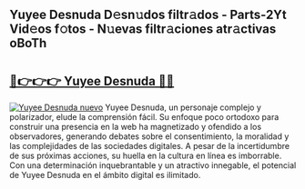 ## Yuyee Desnuda D𝚎sn𝚞dos filtr𝚊dos - Parts-2Yt Vid𝚎os f𝚘tos - N𝚞evas filtr𝚊ciones atr𝚊ctivas oBoTh

# <h2><a href="http://mbcuj0.tromn.icu/?c=Yuyee+Desnuda">🔗👉👉👉 Yuyee Desnuda 🔗🔗</a></h2>

[![Yuyee Desnuda nuevo](https://i.imgur.com/pEAQMta.gif)](http://mbcuj0.tromn.icu/?c=Yuyee+Desnuda)
Yuyee Desnuda, un personaje complejo y polarizador, elude la comprensión fácil. Su enfoque poco ortodoxo para construir una presencia en la web ha magnetizado y ofendido a los observadores, generando debates sobre el consentimiento, la moralidad y las complejidades de las sociedades digitales. A pesar de la incertidumbre de sus próximas acciones, su huella en la cultura en línea es imborrable. Con una determinación inquebrantable y un atractivo innegable, el potencial de Yuyee Desnuda en el ámbito digital es ilimitado.
